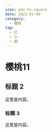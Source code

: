 ```yaml
---
icon: pen-to-square
date: 2022-01-09
category:
  - 樱桃
tag:
  - 红
  - 小
  - 圆
---
```


# 樱桃11

## 标题 2

这里是内容。

### 标题 3

这里是内容。
